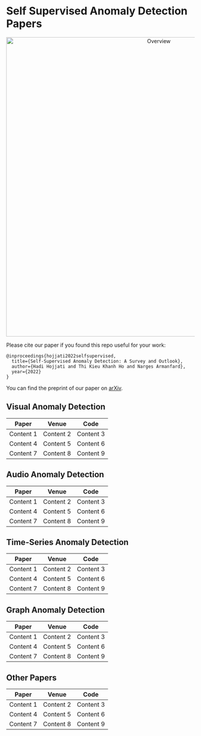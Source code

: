 # Self Supervised Anomaly Detection Papers

<center><img src="https://github.com/Armanfard-Lab/SelfSupervisedAD/blob/main/ssl.png" alt="Overview" width="800" align="center"></center>

Please cite our paper if you found this repo useful for your work:

```
@inproceedings{hojjati2022selfsupervised,
  title={Self-Supervised Anomaly Detection: A Survey and Outlook},
  author={Hadi Hojjati and Thi Kieu Khanh Ho and Narges Armanfard},
  year={2022}
}
```

You can find the preprint of our paper on [arXiv](https://arxiv.org/abs/2205.05173).


## Visual Anomaly Detection

| Paper | Venue | Code |
| -------- | -------- | -------- |
| Content 1 | Content 2 | Content 3 |
| Content 4 | Content 5 | Content 6 |
| Content 7 | Content 8 | Content 9 |

## Audio Anomaly Detection

| Paper | Venue | Code |
| -------- | -------- | -------- |
| Content 1 | Content 2 | Content 3 |
| Content 4 | Content 5 | Content 6 |
| Content 7 | Content 8 | Content 9 |

## Time-Series Anomaly Detection

| Paper | Venue | Code |
| -------- | -------- | -------- |
| Content 1 | Content 2 | Content 3 |
| Content 4 | Content 5 | Content 6 |
| Content 7 | Content 8 | Content 9 |

## Graph Anomaly Detection

| Paper | Venue | Code |
| -------- | -------- | -------- |
| Content 1 | Content 2 | Content 3 |
| Content 4 | Content 5 | Content 6 |
| Content 7 | Content 8 | Content 9 |

## Other Papers

| Paper | Venue | Code |
| -------- | -------- | -------- |
| Content 1 | Content 2 | Content 3 |
| Content 4 | Content 5 | Content 6 |
| Content 7 | Content 8 | Content 9 |
